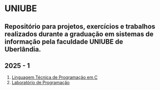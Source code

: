 # UNIUBE
Repositório para projetos, exercícios e trabalhos realizados durante a graduação em sistemas de informação pela faculdade UNIUBE de Uberlândia.
---
## 2025 - 1
  1. [Linguagem Técnica de Programação em C](https://github.com/BorgesMTP/UNIUBE/tree/main/Linguagem%20T%C3%A9cnica%20de%20Programa%C3%A7%C3%A3o)
  2. [Laboratório de Programação]()
